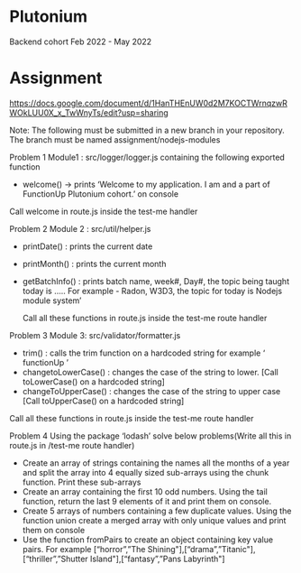 # Plutonium
Backend cohort Feb 2022 - May 2022


# Assignment
https://docs.google.com/document/d/1HanTHEnUW0d2M7KOCTWrnqzwRWOkLUU0X_x_TwWnyTs/edit?usp=sharing



Note: The following must be submitted in a new branch in your repository. The branch must be named assignment/nodejs-modules

Problem 1
Module1 : src/logger/logger.js containing the following exported function

- welcome() -> prints ‘Welcome to my application. I am <name> and a part of FunctionUp Plutonium cohort.’ on console



Call welcome in route.js inside the test-me handler

Problem 2
Module 2 : src/util/helper.js

- printDate() : prints the current date
- printMonth() : prints the current month
- getBatchInfo() : prints batch name, week#, Day#, the topic being taught today is ….. For example - Radon, W3D3, the topic for today is Nodejs module system’
	
	Call all these functions in route.js inside the test-me route handler

Problem 3
Module 3: src/validator/formatter.js
- trim() : calls the trim function on a hardcoded string for example ‘ functionUp  ’
- changetoLowerCase() : changes the case of the string to lower. [Call toLowerCase() on a hardcoded string]
- changeToUpperCase() : changes the case of the string to upper case [Call toUpperCase() on a hardcoded string]

Call all these functions in route.js inside the test-me route handler

Problem 4
Using the package ‘lodash’ solve below problems(Write all this in route.js in /test-me route handler)
- Create an array of strings containing the names all the months of a year and split the array into 4 equally sized sub-arrays using the chunk function. Print these sub-arrays
- Create an array containing the first 10 odd numbers. Using the tail function, return the last 9 elements of it and print them on console.
- Create 5 arrays of numbers containing a few duplicate values. Using the function union create a merged array with only unique values and print them on console
- Use the function fromPairs to create an object containing key value pairs. For example [“horror”,”The Shining"],[“drama”,”Titanic"],[“thriller”,”Shutter Island"],[“fantasy”,”Pans Labyrinth"]





